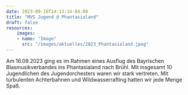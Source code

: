 ```yaml
---
date: 2023-09-16T14:11:14-04:00
title: "MVS Jugend @ Phantasialand"
draft: false
resources:
    images:
    - name: "Image"
      src: "/images/aktuelles/2023_Phantasialand.jpeg"
---
```


Am 16.09.2023 ging es im Rahmen eines Ausflug des Bayrischen Blasmusikverbandes ins Phantasialand nach Brühl. Mit insgesamt 10 Jugendlichen des Jugendorchesters waren wir stark vertreten. Mit turbulenten Achterbahnen und Wildwasserrafting hatten wir jede Menge Spaß.